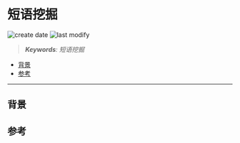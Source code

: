 短语挖掘
===
<!--START_SECTION:badge-->
![create date](https://img.shields.io/static/v1?label=create%20date&message=2025-08-21&label_color=gray&color=lightsteelblue&style=flat-square)
![last modify](https://img.shields.io/static/v1?label=last%20modify&message=2025-08-22%2003%3A35%3A56&label_color=gray&color=thistle&style=flat-square)
<!--END_SECTION:badge-->
<!--info
date: 2025-08-21 17:31:01
top: false
draft: false
hidden: true
level: 0
tags: [nlp_kg]
-->

> ***Keywords**: 短语挖掘*

<!--START_SECTION:paper_title-->
<!--END_SECTION:paper_title-->

<!--START_SECTION:toc-->
- [背景](#背景)
- [参考](#参考)
<!--END_SECTION:toc-->

---

## 背景


## 参考